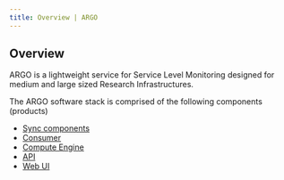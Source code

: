 ```yaml
---
title: Overview | ARGO
---
```


## Overview

ARGO is a lightweight service for Service Level Monitoring designed for medium and large sized Research Infrastructures. 

The ARGO software stack is comprised of the following components (products)

- [Sync components][sync]
- [Consumer][consumer]
- [Compute Engine][compute]
- [API][api]
- [Web UI][webui]

[sync]: /guides/sync
[consumer]: /guides/consumer
[compute]: /guides/compute
[api]: /guides/api
[webui]: /guides/webui


